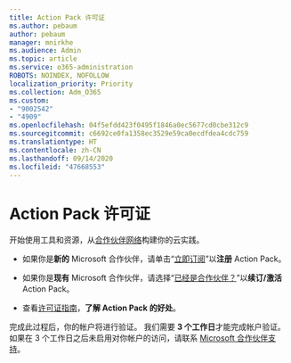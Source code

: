 ```yaml
---
title: Action Pack 许可证
ms.author: pebaum
author: pebaum
manager: mnirkhe
ms.audience: Admin
ms.topic: article
ms.service: o365-administration
ROBOTS: NOINDEX, NOFOLLOW
localization_priority: Priority
ms.collection: Adm_O365
ms.custom:
- "9002542"
- "4909"
ms.openlocfilehash: 04f5efdd423f0495f1846a0ec5677cd0cbe312c9
ms.sourcegitcommit: c6692ce0fa1358ec3529e59ca0ecdfdea4cdc759
ms.translationtype: HT
ms.contentlocale: zh-CN
ms.lasthandoff: 09/14/2020
ms.locfileid: "47668553"
---
```

# <a name="action-pack-licenses"></a>Action Pack 许可证

开始使用工具和资源，从[合作伙伴网络](https://aka.ms/MPNActionPack)构建你的云实践。

- 如果你是**新的** Microsoft 合作伙伴，请单击“[立即订阅](https://aka.ms/MPNActionPackNew)”以**注册** Action Pack。

- 如果你是**现有** Microsoft 合作伙伴，请选择“[已经是合作伙伴？](https://aka.ms/MPNActionPackExisting)”以**续订/激活** Action Pack。 

- 查看[许可证指南](https://aka.ms/MPNActionPackGuide)，**了解 Action Pack 的好处**。 

完成此过程后，你的帐户将进行验证。 我们需要 **3 个工作日**才能完成帐户验证。 如果在 3 个工作日之后未启用对你帐户的访问，请联系 [Microsoft 合作伙伴支持](https://aka.ms/MPNActionPackSupport)。 
